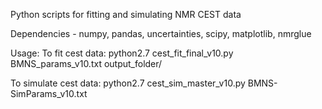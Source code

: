 Python scripts for fitting and simulating NMR CEST data

Dependencies - numpy, pandas, uncertainties, scipy, matplotlib, nmrglue

Usage:
To fit cest data:
python2.7 cest_fit_final_v10.py BMNS_params_v10.txt output_folder/

To simulate cest data:
python2.7 cest_sim_master_v10.py BMNS-SimParams_v10.txt

